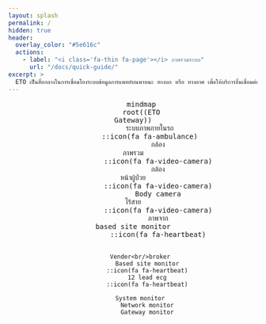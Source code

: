 ```yaml
---
layout: splash
permalink: /
hidden: true
header:
  overlay_color: "#5e616c"
  actions:
    - label: "<i class='fa-thin fa-page'></i> ภาพรวมระบบ"
      url: "/docs/quick-guide/"
excerpt: >
  ETO เป็นสื่อกลางในการเชื่อมโยงระบบข้อมูลการแพทย์บนพาหนะ ทางบก หรือ ทางอาศ เพื่อให้บริการอื่นเชื่อมต่อผ่านระบบ api ที่ใช้มาตฐานเดียวกัน
---
```

<div align="center">
  <pre class="mermaid">
    mindmap
    root((ETO<br/>Gateway))
        ระบบภาพภายในรถ
        ::icon(fa fa-ambulance)
            กล้อง<br/>ภาพรวม
            ::icon(fa fa-video-camera)
            กล้อง<br/>หน้าผู้ป่วย
            ::icon(fa fa-video-camera)
            Body camera<br/>ไร้สาย
            ::icon(fa fa-video-camera)
            ภาพจาก<br/>based site monitor
            ::icon(fa fa-heartbeat)
            
        Vender<br/>broker
            Based site monitor
            ::icon(fa fa-heartbeat)
            12 lead ecg
            ::icon(fa fa-heartbeat)

        System monitor
            Network monitor
            Gateway monitor
  </pre>
</div>